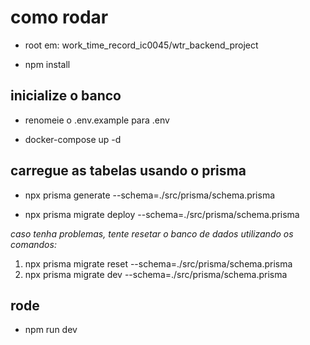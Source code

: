 # como rodar

* root em: work_time_record_ic0045/wtr_backend_project 
  
- npm install

## inicialize o banco

- renomeie o .env.example para .env

- docker-compose up -d

## carregue as tabelas usando o prisma 

- npx prisma generate --schema=./src/prisma/schema.prisma

- npx prisma migrate deploy --schema=./src/prisma/schema.prisma

*caso tenha problemas, tente resetar o banco de dados utilizando os comandos:*
1. npx prisma migrate reset --schema=./src/prisma/schema.prisma
2. npx prisma migrate dev --schema=./src/prisma/schema.prisma

## rode

- npm run dev


